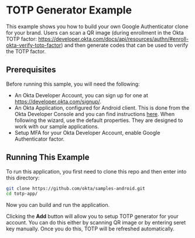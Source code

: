 # TOTP Generator Example

This example shows you how to build your own Google Authenticator clone for your brand. Users can scan a QR image (during enrollment in the Okta TOTP factor: https://developer.okta.com/docs/api/resources/authn/#enroll-okta-verify-totp-factor) and then generate codes that can be used to verify the TOTP factor.


## Prerequisites

Before running this sample, you will need the following:

* An Okta Developer Account, you can sign up for one at https://developer.okta.com/signup/.
* An Okta Application, configured for Android client. This is done from the Okta Developer Console and you can find instructions [here][OIDC Native Android Application Setup Instructions].  When following the wizard, use the default properties.  They are designed to work with our sample applications.
* Setup MFA for your Okta Developer Account, enable Google Authenticator factor.


## Running This Example

To run this application, you first need to clone this repo and then enter into this directory:

```bash
git clone https://github.com/okta/samples-android.git
cd totp-app/
```

Now you can build and run the application.

Clicking the **Add** button will allow you to setup TOTP generator for your account. You can do this either by scanning QR image or by entering seret key manually. Once you do this, TOTP will be refreshed automatically. 

[OIDC Native Android Application Setup Instructions]: https://developer.okta.com/quickstart/#/android/nodejs/express
